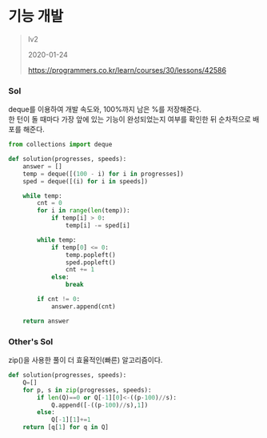 # 기능 개발
> lv2
>
> 2020-01-24
>
> https://programmers.co.kr/learn/courses/30/lessons/42586

### Sol


deque를 이용하여 개발 속도와, 100%까지 남은 %를 저장해준다.  
한 턴이 돌 때마다 가장 앞에 있는 기능이 완성되었는지 여부를 확인한 뒤 순차적으로 배포를 해준다.



```python
from collections import deque

def solution(progresses, speeds):
    answer = []
    temp = deque([(100 - i) for i in progresses])
    sped = deque([(i) for i in speeds])

    while temp:
        cnt = 0
        for i in range(len(temp)):
            if temp[i] > 0:
                temp[i] -= sped[i]

        while temp:
            if temp[0] <= 0:
                temp.popleft()
                sped.popleft()
                cnt += 1
            else:
                break

        if cnt != 0:
            answer.append(cnt)

    return answer
```

### Other's Sol


zip()을 사용한 풀이 더 효율적인(빠른) 알고리즘이다.

```python
def solution(progresses, speeds):
    Q=[]
    for p, s in zip(progresses, speeds):
        if len(Q)==0 or Q[-1][0]<-((p-100)//s):
            Q.append([-((p-100)//s),1])
        else:
            Q[-1][1]+=1
    return [q[1] for q in Q]
```
